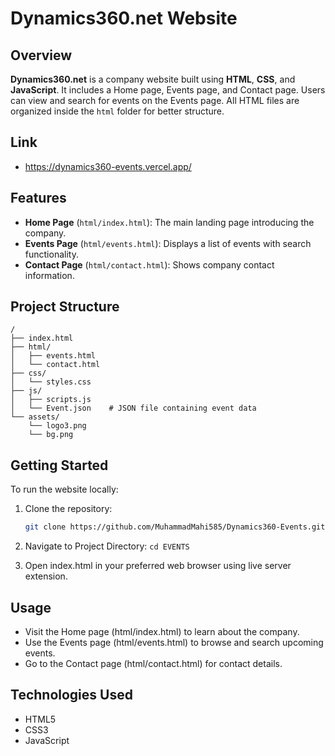 # Dynamics360.net Website

## Overview

**Dynamics360.net** is a company website built using **HTML**, **CSS**, and **JavaScript**. It includes a Home page, Events page, and Contact page. Users can view and search for events on the Events page. All HTML files are organized inside the `html` folder for better structure.

## Link
- https://dynamics360-events.vercel.app/


## Features

- **Home Page** (`html/index.html`): The main landing page introducing the company.
- **Events Page** (`html/events.html`): Displays a list of events with search functionality.
- **Contact Page** (`html/contact.html`): Shows company contact information.

## Project Structure
```
/
├── index.html
├── html/
│   ├── events.html
│   └── contact.html
├── css/
│   └── styles.css
├── js/
│   ├── scripts.js
│   └── Event.json    # JSON file containing event data
└── assets/
    └── logo3.png
    └── bg.png
```

## Getting Started

To run the website locally:

1. Clone the repository:
   ```bash
   git clone https://github.com/MuhammadMahi585/Dynamics360-Events.git

2. Navigate to Project Directory:
   ```cd EVENTS```

3. Open index.html in your preferred web browser using live server extension.

## Usage

- Visit the Home page (html/index.html) to learn about the company.
- Use the Events page (html/events.html) to browse and search upcoming events.
- Go to the Contact page (html/contact.html) for contact details.

## Technologies Used

- HTML5
- CSS3
- JavaScript
